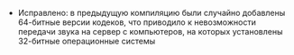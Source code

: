 - Исправлено: в предыдущую компиляцию были случайно добавлены 64-битные версии кодеков, что приводило к невозможности передачи звука на сервер с компьютеров, на которых установлены 32-битные операционные системы